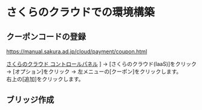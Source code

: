# さくらのクラウドでの環境構築


## クーポンコードの登録

https://manual.sakura.ad.jp/cloud/payment/coupon.html

[さくらのクラウド コントロールパネル](https://secure.sakura.ad.jp/cloud/) ]
→ [さくらのクラウド(IaaS)]をクリック
→ [オプション]をクリック
→ 左メニューの[クーポン]をクリックします。  
右上の[追加]をクリックします。

## ブリッジ作成

<!--stackedit_data:
eyJoaXN0b3J5IjpbMjA4MTM1MjQ0MSwxODk0NDI5NjE2XX0=
-->